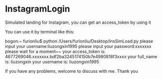 # InstagramLogin
Simulated landing for Instagram, you can get an access_token by using it 

You can use it by terminal like this:

bogon:~ furionliu$ python /Users/furionliu/Desktop/InsSimLoad.py 
please input your username:liuzongxin1995
please input your password:xxxxxxx
please wait for a moment~~
your access_token is: 4677269046.xxxxxxx.bdf2ba3245174150b7e4980818f3xxxx
your full_name is: liuzongxin
your username is: liuzongxin1995

If you have any problems, welcome to discuss with me.
Thank you
